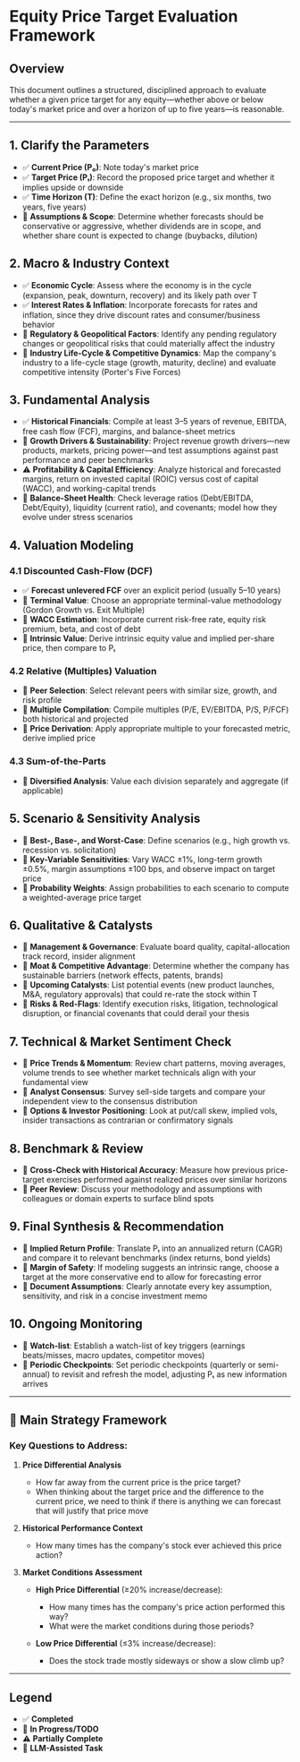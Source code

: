 # Equity Price Target Evaluation Framework

## Overview

This document outlines a structured, disciplined approach to evaluate whether a given price target for any equity—whether above or below today's market price and over a horizon of up to five years—is reasonable.

---

## 1. Clarify the Parameters

- ✅ **Current Price (P₀)**: Note today's market price
- ✅ **Target Price (Pₜ)**: Record the proposed price target and whether it implies upside or downside
- ✅ **Time Horizon (T)**: Define the exact horizon (e.g., six months, two years, five years)
- 🔄 **Assumptions & Scope**: Determine whether forecasts should be conservative or aggressive, whether dividends are in scope, and whether share count is expected to change (buybacks, dilution)

## 2. Macro & Industry Context

- ✅ **Economic Cycle**: Assess where the economy is in the cycle (expansion, peak, downturn, recovery) and its likely path over T
- ✅ **Interest Rates & Inflation**: Incorporate forecasts for rates and inflation, since they drive discount rates and consumer/business behavior
- 🔄 **Regulatory & Geopolitical Factors**: Identify any pending regulatory changes or geopolitical risks that could materially affect the industry
- 🔄 **Industry Life-Cycle & Competitive Dynamics**: Map the company's industry to a life-cycle stage (growth, maturity, decline) and evaluate competitive intensity (Porter's Five Forces)

## 3. Fundamental Analysis

- ✅ **Historical Financials**: Compile at least 3–5 years of revenue, EBITDA, free cash flow (FCF), margins, and balance-sheet metrics
- 🔄 **Growth Drivers & Sustainability**: Project revenue growth drivers—new products, markets, pricing power—and test assumptions against past performance and peer benchmarks
- ⚠️ **Profitability & Capital Efficiency**: Analyze historical and forecasted margins, return on invested capital (ROIC) versus cost of capital (WACC), and working-capital trends
- 🤖 **Balance-Sheet Health**: Check leverage ratios (Debt/EBITDA, Debt/Equity), liquidity (current ratio), and covenants; model how they evolve under stress scenarios

## 4. Valuation Modeling

### 4.1 Discounted Cash-Flow (DCF)

- ✅ **Forecast unlevered FCF** over an explicit period (usually 5–10 years)
- 🔄 **Terminal Value**: Choose an appropriate terminal-value methodology (Gordon Growth vs. Exit Multiple)
- 🔄 **WACC Estimation**: Incorporate current risk-free rate, equity risk premium, beta, and cost of debt
- 🔄 **Intrinsic Value**: Derive intrinsic equity value and implied per-share price, then compare to Pₜ

### 4.2 Relative (Multiples) Valuation

- 🔄 **Peer Selection**: Select relevant peers with similar size, growth, and risk profile
- 🔄 **Multiple Compilation**: Compile multiples (P/E, EV/EBITDA, P/S, P/FCF) both historical and projected
- 🔄 **Price Derivation**: Apply appropriate multiple to your forecasted metric, derive implied price

### 4.3 Sum-of-the-Parts

- 🔄 **Diversified Analysis**: Value each division separately and aggregate (if applicable)

## 5. Scenario & Sensitivity Analysis

- 🔄 **Best-, Base-, and Worst-Case**: Define scenarios (e.g., high growth vs. recession vs. solicitation)
- 🔄 **Key-Variable Sensitivities**: Vary WACC ±1%, long-term growth ±0.5%, margin assumptions ±100 bps, and observe impact on target price
- 🔄 **Probability Weights**: Assign probabilities to each scenario to compute a weighted-average price target

## 6. Qualitative & Catalysts

- 🔄 **Management & Governance**: Evaluate board quality, capital-allocation track record, insider alignment
- 🔄 **Moat & Competitive Advantage**: Determine whether the company has sustainable barriers (network effects, patents, brands)
- 🔄 **Upcoming Catalysts**: List potential events (new product launches, M&A, regulatory approvals) that could re-rate the stock within T
- 🔄 **Risks & Red-Flags**: Identify execution risks, litigation, technological disruption, or financial covenants that could derail your thesis

## 7. Technical & Market Sentiment Check

- 🔄 **Price Trends & Momentum**: Review chart patterns, moving averages, volume trends to see whether market technicals align with your fundamental view
- 🔄 **Analyst Consensus**: Survey sell-side targets and compare your independent view to the consensus distribution
- 🔄 **Options & Investor Positioning**: Look at put/call skew, implied vols, insider transactions as contrarian or confirmatory signals

## 8. Benchmark & Review

- 🔄 **Cross-Check with Historical Accuracy**: Measure how previous price-target exercises performed against realized prices over similar horizons
- 🔄 **Peer Review**: Discuss your methodology and assumptions with colleagues or domain experts to surface blind spots

## 9. Final Synthesis & Recommendation

- 🔄 **Implied Return Profile**: Translate Pₜ into an annualized return (CAGR) and compare it to relevant benchmarks (index returns, bond yields)
- 🔄 **Margin of Safety**: If modeling suggests an intrinsic range, choose a target at the more conservative end to allow for forecasting error
- 🔄 **Document Assumptions**: Clearly annotate every key assumption, sensitivity, and risk in a concise investment memo

## 10. Ongoing Monitoring

- 🔄 **Watch-list**: Establish a watch-list of key triggers (earnings beats/misses, macro updates, competitor moves)
- 🔄 **Periodic Checkpoints**: Set periodic checkpoints (quarterly or semi-annual) to revisit and refresh the model, adjusting Pₜ as new information arrives

---

## 🎯 Main Strategy Framework

### Key Questions to Address:

1. **Price Differential Analysis**
   - How far away from the current price is the price target?
   - When thinking about the target price and the difference to the current price, we need to think if there is anything we can forecast that will justify that price move

2. **Historical Performance Context**
   - How many times has the company's stock ever achieved this price action?

3. **Market Conditions Assessment**
   - **High Price Differential** (≥20% increase/decrease):
     - How many times has the company's price action performed this way?
     - What were the market conditions during those periods?
   
   - **Low Price Differential** (≤3% increase/decrease):
     - Does the stock trade mostly sideways or show a slow climb up?

---

## Legend

- ✅ **Completed**
- 🔄 **In Progress/TODO**
- ⚠️ **Partially Complete**
- 🤖 **LLM-Assisted Task**
